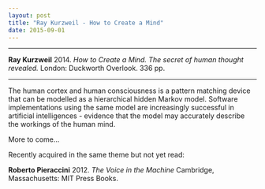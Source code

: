 ```yaml
---
layout: post
title: "Ray Kurzweil - How to Create a Mind"
date: 2015-09-01
---
```


***
<b>Ray Kurzweil</b> 2014. _How to Create a Mind. The secret of human thought revealed._ London: Duckworth Overlook. 336 pp.

***
The human cortex and human consciousness is a pattern matching device that can be modelled as a hierarchical hidden Markov model.  Software implementations using the same model are increasingly successful in artificial intelligences - evidence that the model may accurately describe the workings of the human mind.

More to come...

Recently acquired in the same theme but not yet read:

**Roberto Pieraccini** 2012.  _The Voice in the Machine_  Cambridge, Massachusetts: MIT Press Books.
